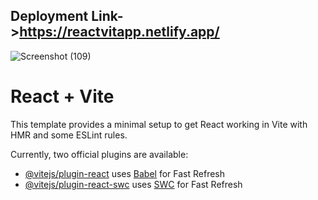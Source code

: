 ## Deployment Link->https://reactvitapp.netlify.app/
![Screenshot (109)](https://github.com/Deepakkr3/Todo-React-App/assets/115481021/48ad21ce-fa3d-4324-bd44-f7fa37497171)
# React + Vite

This template provides a minimal setup to get React working in Vite with HMR and some ESLint rules.

Currently, two official plugins are available:

- [@vitejs/plugin-react](https://github.com/vitejs/vite-plugin-react/blob/main/packages/plugin-react/README.md) uses [Babel](https://babeljs.io/) for Fast Refresh
- [@vitejs/plugin-react-swc](https://github.com/vitejs/vite-plugin-react-swc) uses [SWC](https://swc.rs/) for Fast Refresh
